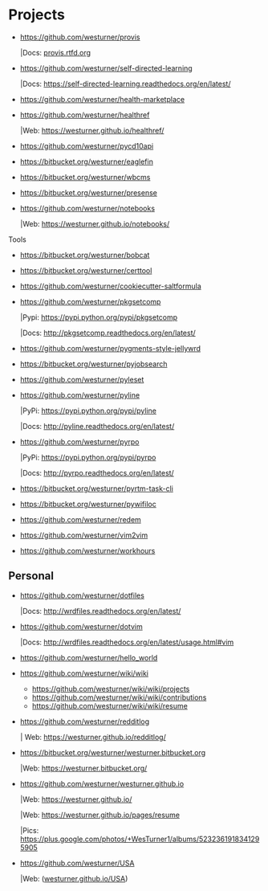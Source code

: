 Projects
===========

* https://github.com/westurner/provis

  |Docs: [provis.rtfd.org](http://provis.readthedocs.org/en/latest/)

* https://github.com/westurner/self-directed-learning

  |Docs: https://self-directed-learning.readthedocs.org/en/latest/
  
* https://github.com/westurner/health-marketplace
* https://github.com/westurner/healthref

  |Web: https://westurner.github.io/healthref/
  
* https://github.com/westurner/pycd10api
* https://bitbucket.org/westurner/eaglefin
* https://bitbucket.org/westurner/wbcms
* https://bitbucket.org/westurner/presense
* https://github.com/westurner/notebooks

  |Web: https://westurner.github.io/notebooks/

Tools

* https://bitbucket.org/westurner/bobcat
* https://bitbucket.org/westurner/certtool
* https://github.com/westurner/cookiecutter-saltformula
* https://github.com/westurner/pkgsetcomp

  |Pypi: https://pypi.python.org/pypi/pkgsetcomp

  |Docs: http://pkgsetcomp.readthedocs.org/en/latest/
  
* https://github.com/westurner/pygments-style-jellywrd
* https://bitbucket.org/westurner/pyjobsearch
* https://github.com/westurner/pyleset
* https://github.com/westurner/pyline

  |PyPi: https://pypi.python.org/pypi/pyline

  |Docs: http://pyline.readthedocs.org/en/latest/
  
* https://github.com/westurner/pyrpo

  |PyPi: https://pypi.python.org/pypi/pyrpo

  |Docs: http://pyrpo.readthedocs.org/en/latest/
  
* https://bitbucket.org/westurner/pyrtm-task-cli
* https://bitbucket.org/westurner/pywifiloc
* https://github.com/westurner/redem
* https://github.com/westurner/vim2vim
* https://github.com/westurner/workhours

Personal
----------

* https://github.com/westurner/dotfiles

  |Docs: http://wrdfiles.readthedocs.org/en/latest/
  
* https://github.com/westurner/dotvim

  |Docs: http://wrdfiles.readthedocs.org/en/latest/usage.html#vim
  
* https://github.com/westurner/hello_world
* https://github.com/westurner/wiki/wiki

  * https://github.com/westurner/wiki/wiki/projects
  * https://github.com/westurner/wiki/wiki/contributions
  * https://github.com/westurner/wiki/wiki/resume

  
* https://github.com/westurner/redditlog

  | Web: https://westurner.github.io/redditlog/
  
* https://bitbucket.org/westurner/westurner.bitbucket.org

  |Web: https://westurner.bitbucket.org/
  
* https://github.com/westurner/westurner.github.io

  |Web: https://westurner.github.io/

  |Web: https://westurner.github.io/pages/resume

  |Pics: https://plus.google.com/photos/+WesTurner1/albums/5232361918341295905
  
* https://github.com/westurner/USA

  |Web: ([westurner.github.io/USA](https://westurner.github.io/USA/))
